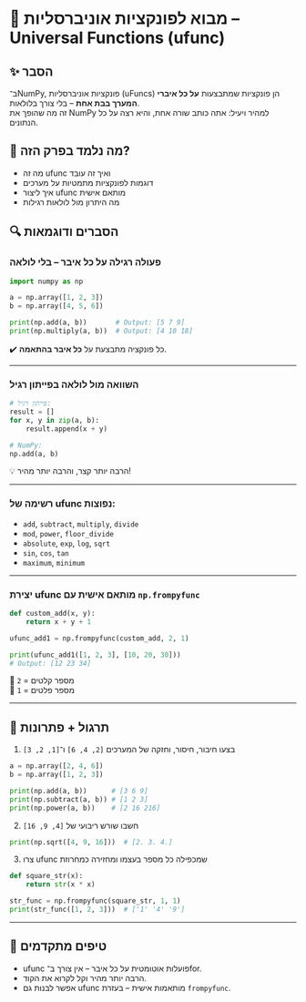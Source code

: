 # 📘 מבוא לפונקציות אוניברסליות – Universal Functions (ufunc)

## ✨ הסבר

ב־NumPy, פונקציות אוניברסליות (uFuncs) הן פונקציות שמתבצעות **על כל איברי המערך בבת אחת** – בלי צורך בלולאות.  
זה מה שהופך את NumPy למהיר ויעיל: אתה כותב שורה אחת, והיא רצה על כל הנתונים.

## 🧠 מה נלמד בפרק הזה?
- מה זה ufunc ואיך זה עובד
- דוגמות לפונקציות מתמטיות על מערכים
- איך ליצור ufunc מותאם אישית
- מה היתרון מול לולאות רגילות

## 🔍 הסברים ודוגמאות

### פעולה רגילה על כל איבר – בלי לולאה
```python
import numpy as np

a = np.array([1, 2, 3])
b = np.array([4, 5, 6])

print(np.add(a, b))       # Output: [5 7 9]
print(np.multiply(a, b))  # Output: [4 10 18]
```

✔️ כל פונקציה מתבצעת על **כל איבר בהתאמה**.

---

### השוואה מול לולאה בפייתון רגיל
```python
# פייתון רגיל:
result = []
for x, y in zip(a, b):
    result.append(x + y)

# NumPy:
np.add(a, b)
```
💡 הרבה יותר קצר, והרבה יותר מהיר!

---

### רשימה של ufunc נפוצות:
- `add`, `subtract`, `multiply`, `divide`
- `mod`, `power`, `floor_divide`
- `absolute`, `exp`, `log`, `sqrt`
- `sin`, `cos`, `tan`  
- `maximum`, `minimum`

---

### יצירת ufunc מותאם אישית עם `np.frompyfunc`
```python
def custom_add(x, y):
    return x + y + 1

ufunc_add1 = np.frompyfunc(custom_add, 2, 1)

print(ufunc_add1([1, 2, 3], [10, 20, 30]))
# Output: [12 23 34]
```

🔸 `2` = מספר קלטים  
🔸 `1` = מספר פלטים

---

## 🧪 תרגול + פתרונות

1. בצעו חיבור, חיסור, וחזקה של המערכים `[2, 4, 6]` ו־`[1, 2, 3]`
```python
a = np.array([2, 4, 6])
b = np.array([1, 2, 3])

print(np.add(a, b))      # [3 6 9]
print(np.subtract(a, b)) # [1 2 3]
print(np.power(a, b))    # [2 16 216]
```

2. חשבו שורש ריבועי של `[4, 9, 16]`
```python
print(np.sqrt([4, 9, 16]))  # [2. 3. 4.]
```

3. צרו ufunc שמכפילה כל מספר בעצמו ומחזירה כמחרוזת
```python
def square_str(x):
    return str(x * x)

str_func = np.frompyfunc(square_str, 1, 1)
print(str_func([1, 2, 3]))  # ['1' '4' '9']
```

---

## 💬 טיפים מתקדמים

* ufunc פועלות אוטומטית על כל איבר – אין צורך ב־for.
* הרבה יותר מהיר וקל לקרוא את הקוד.
* אפשר לבנות גם ufunc מותאמות אישית – בעזרת `frompyfunc`.

